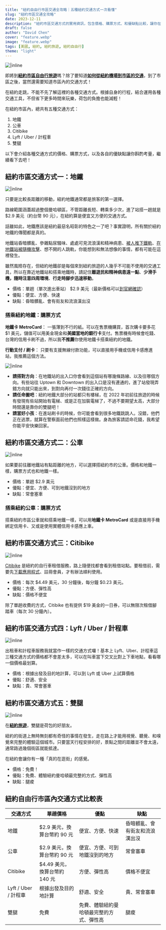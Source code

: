 ```yaml
---
title: "紐約自由行市區交通全攻略｜五種紐約交通方式一次看懂"
slug: "紐約市區交通全攻略"
date: 2023-12-11
description: "紐約市區交通方式的實用資訊，包含價格、購票方式、和優缺點比較，讓你在紐約自由行輕鬆走跳！"
draft: false
author: "David Chen"
cover: "feature.webp"
image: "feature.webp"
tags: [美國, 紐約, 紐約旅遊, 紐約自由行]
theme: "light"
---
```


![|inline](feature.webp)

即將到[**紐約市區自由行旅遊**](https://exittaiwan.com/posts/%E7%B4%90%E7%B4%84%E8%87%AA%E7%94%B1%E8%A1%8C%E6%97%85%E9%81%8A/)嗎？除了要知道[**如何從紐約機場到市區的交通**](https://exittaiwan.com/posts/%E7%B4%90%E7%B4%84%E6%A9%9F%E5%A0%B4%E5%88%B0%E5%B8%82%E5%8D%80%E4%BA%A4%E9%80%9A%E5%85%A8%E6%94%BB%E7%95%A5/)，到了市區之後，當然還需要知道市區內的交通方式！

在紐約走跳，不能不先了解這裡的各種交通方式。根據自身的行程，結合運用各種交通工具，不但省下更多時間來玩樂，荷包的負擔也能減輕！

在紐約市區內，總共有五種交通方式：

1. 地鐵
2. 公車
3. Citibike
4. Lyft / Uber / 計程車
5. 雙腿

以下會介紹各種交通方式的價格、購票方式，以及各自的優缺點讓你斟酌考量，繼續看下去吧！

## 紐約市區交通方式一：地鐵

![|inline](metro-station-entry.webp)

只要是比較長距離的移動，紐約地鐵通常都是旅客的第一選擇。

路線範圍涵蓋超過整個曼哈頓區，不管距離長短、轉乘多少次，進了站搭一趟就是 $2.9 美元（約台幣 90 元），在紐約算是便宜又方便的交通方式。

話雖如此，地鐵應該是紐約最惡名昭彰的特色之一了吧？事實證明，所有關於紐約地鐵的傳聞都是真的。

地鐵站昏暗髒亂、參雜點尿騷味、處處可見流浪漢和精神病患、[被人推下鐵軌](https://www.insider.com/family-of-michelle-alyssa-go-speaks-out-after-deadly-attack-2022-1)、[在地鐵站被隨機攻擊](https://abc7ny.com/hammer-attack-subway-brutal-robbery-woman-new-york/11598857/)、想不開的人跳軌，你能想到和無法想像的事情，都有可能在這裡發生。

雖然風險存在，但紐約地鐵卻是每個來到紐約旅遊的人幾乎不可能不使用的交通工具，所以在靠近地鐵站和搭乘地鐵時，請記住**離遊民和精神病患遠一點**、**少滑手機，隨時注意四周環境**、**行走時腳步迅速移動**。

- 價格：單趟（單次進出車站） $2.9 美元（最新價格可以[到官網確認](https://new.mta.info/fares)）
- 優點：便宜、方便、快速
- 缺點：昏暗髒亂、會有街友和流浪漢出沒

### 搭乘紐約地鐵：購票方式

**地鐵卡 MetroCard**： 一張薄到不行的紙。可以在售票機購買，首次購卡要多花 $1 美元，儲值可以用美金現金和**美國當地的銀行卡**支付。售票機有時候會吃錢、台灣的信用卡刷不過，所以我**不推薦**你使用地鐵卡搭乘紐約的地鐵。

**行動支付 / 刷卡**： 只要有支援無線付款功能，可以直接用手機或信用卡感應進站，我推薦這個方法。

<!-- 紐約交通週票：綁定 OMNY <https://new.mta.info/fares/reduced-fare/omny> -->

![|inline](metro-gate.webp)

- **請搭對方向**：在地鐵站的出入口你會看到這個站有哪幾條路線、以及往哪個方向。有些站往 Uptown 和 Downtown 的出入口是沒有連通的，進了站發現弄錯方向就只能出來，到對向再付一次錢往正確的方向。
- **請任命搬吧**：紐約地鐵大部分的站都只有樓梯，在 2022 年初前往旅遊的時候有發現有些站開始有電梯、或是正在加裝電梯了，不過不要期望太高，大部分時間還是靠你的雙腿吧！
- **請當好小孩**：在進站刷卡的時候，你可能會看到很多地鐵跳跳人。沒錯，他們正在逃票，就算在警察面前他們也照樣這樣做。身為旅客請認命花錢，我希望你能平安快樂回家。

## 紐約市區交通方式二：公車

![|inline](bus.webp)

如果要前往離地鐵站有點距離的地方，可以選擇搭紐約市的公車。價格和地鐵一樣，購票方式也和地鐵一樣。

- 價格：單趟 $2.9 美元
- 優點：便宜、方便、可到地鐵沒到的地方
- 缺點：常會塞車

### 搭乘紐約公車：購票方式

搭乘紐約市區公車就和搭乘地鐵一樣，可以用**地鐵卡 MetroCard** 或是直接用手機綁定信用卡、又或是使用實體信用卡感應上車。

## 紐約市區交通方式三：Citibike

![|inline](citi-bike.webp)

[Citibike](https://citibikenyc.com/) 是紐約的自行車租借服務，路上隨便找都會看到租借站點。要租借前，需要先[下載應用程式](https://citibikenyc.com/how-it-works/app)、註冊會員，才有辦法順利使用。

- 價格：每次 $4.49 美元，30 分鐘後，每分鐘 $0.23 美元。
- 優點：方便、彈性高
- 缺點：價格不便宜

除了單趟收費的方式，Citibike 也有提供 $19 美金的一日券，可以無限次租借腳踏車（每次 30 分鐘內）。

## 紐約市區交通方式四：Lyft / Uber / 計程車

![|inline](taxi.webp)

出租車和計程車服務我就當作一樣的交通方式囉！基本上 Lyft、Uber、計程車這三種交通方式的價格都不會差太多，可以在叫車當下交叉比對上下車地點，看看哪一個價格最划算。

- 價格：根據出發及目的地計算，可以到 Lyft 或 Uber 上試算價格
- 優點：舒適、安全
- 缺點：貴、常會塞車

## 紐約市區交通方式五：雙腿

![|inline](street-view.webp)

在[**紐約旅遊**](https://exittaiwan.com/posts/紐約自由行旅遊/)，雙腿是荷包的好朋友。

紐約的街道上無時無刻都有奇怪的事情在發生，走在路上才能用視覺、聽覺、和嗅覺來完整的體驗這個城市。只要當天行程安排的好，景點之間的距離並不會太遠，通常路過幾個街區就能抵達。

在紐約會讓你有一種「真的在逛街」的感覺。

- 價格：免費！
- 優點：免費、體驗紐約曼哈頓最完整的方式、彈性高
- 缺點：腿痠

## 紐約自由行市區內交通方式比較表

| 交通方式 | 單趟價格 | 優點 | 缺點 | 
|---|---|---|---|
| 地鐵 | $2.9 美元，換算台幣約 90 元 | 便宜、方便、快速 | 昏暗髒亂、會有街友和流浪漢出沒 | 
| 公車 | $2.9 美元，換算台幣約 90 元 | 便宜、方便、可到地鐵沒到的地方 | 常會塞車 | 
| Citibike | $4.49 美元，換算台幣約 140 元 | 方便、彈性高 | 價格不便宜 | 
| Lyft / Uber / 計程車 | 根據出發及目的地計算 | 舒適、安全 | 貴、常會塞車 | 
| 雙腿 | 免費 | 免費、體驗紐約曼哈頓最完整的方式、彈性高 | 腿痠 | 